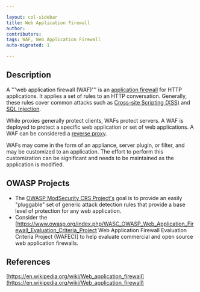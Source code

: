 ```yaml
---

layout: col-sidebar
title: Web Application Firewall
author:
contributors:
tags: WAF, Web Application Firewall
auto-migrated: 1

---
```


## Description
A '''web application firewall (WAF)''' is an [application firewall](https://en.wikipedia.org/wiki/Web_application_firewall) for HTTP applications. It applies a set of rules to an HTTP conversation. Generally, these rules cover common attacks such as [Cross-site Scripting (XSS)](attacks/xss) and [SQL Injection](attacks/SQL_Injection).

While proxies generally protect clients, WAFs protect servers. A WAF is deployed to protect a specific web application or set of web applications. A WAF can be considered a [reverse proxy](https://en.wikipedia.org/wiki/Reverse_proxy).

WAFs may come in the form of an appliance, server plugin, or filter, and may be customized to an application. The effort to perform this customization can be significant and needs to be maintained as the application is modified.

## OWASP Projects

* The [OWASP ModSecurity CRS Project's](/www-project-modsecurity-rule-set) goal is to provide an easily "pluggable" set of generic attack detection rules that provide a base level of protection for any web application.
* Consider the [https://www.owasp.org/index.php/WASC_OWASP_Web_Application_Firewall_Evaluation_Criteria_Project Web Application Firewall Evaluation Criteria Project (WAFEC)] to help evaluate commercial and open source web application firewalls.
	
## References

[https://en.wikipedia.org/wiki/Web_application_firewall](https://en.wikipedia.org/wiki/Web_application_firewall)

